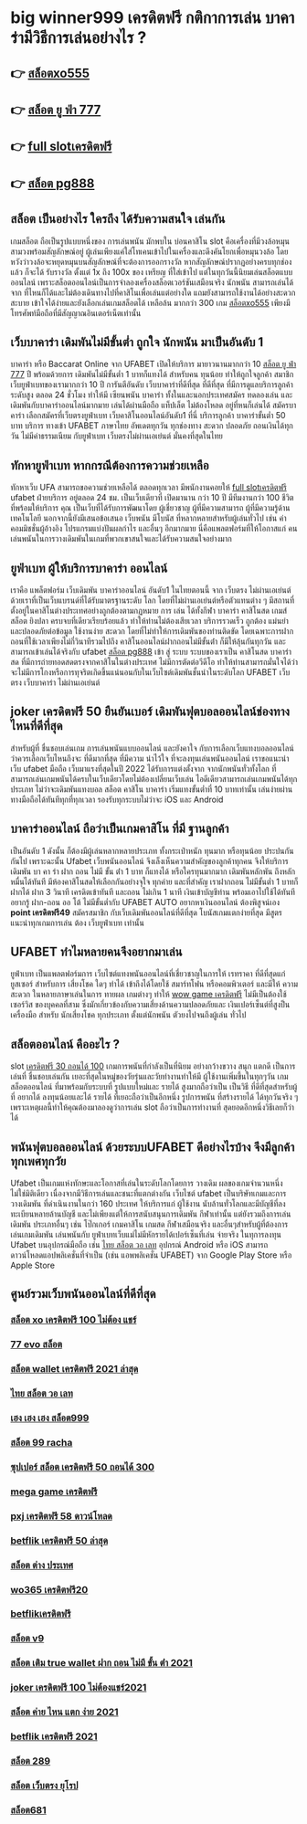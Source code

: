 # big winner999 เครดิตฟรี กติกาการเล่น บาคาร่ามีวิธีการเล่นอย่างไร  ?

## 👉 [สล็อตxo555](https://mabet.net/credit-free-new/)
## 👉 [สล็อต ยู ฟ่า 777](https://mabet.net/credit-free-50/)
## 👉 [full slotเครดิตฟรี](https://mabet.net/register/)
## 👉 [สล็อต pg888](https://member.mabet.net/?action=login)

##  สล็อต เป็นอย่างไร ใครถึง ได้รับความสนใจ เล่นกัน

 เกมสล็อต  ถือเป็นรูปแบบหนึ่งของ การเล่นพนัน  มักพบใน บ่อนคาสิโน  slot  คือเครื่องที่มีวงล้อหมุนสามวงพร้อมสัญลักษณ์อยู่ ผู้เล่นเพียงแค่ใส่โทเคนเข้าไปในเครื่องและดึงคันโยกเพื่อหมุนวงล้อ โดยหวังว่าวงล้อจะหยุดหมุนบนสัญลักษณ์ที่จะต้องการออกรางวัล หากสัญลักษณ์ปรากฏอย่างครบทุกช่องแล้ว ก็จะได้ รับรางวัล  ตั้งแต่ 1x ถึง 100x ของ เหรียญ ที่ใส่เข้าไป แต่ในทุกวันนี้นิยมเล่นสล็อตแบบออนไลน์ เพราะสล็อตออนไลน์เป็นการจำลองเครื่องสล็อตเวอร์ชันเสมือนจริง  นักพนัน สามารถเล่นได้จาก ที่ไหนก็ได้และไม่ต้องเดินทางไปที่คาสิโนเพื่อเล่นแต่อย่างใด แถมยังสามารถใช้งานได้อย่างสะดวกสะบาย เข้าใจได้ง่ายและยังเลือกเล่นเกมสล็อตได้ เหลือล้น มากกว่า 300 เกม [สล็อตxo555](https://mabet.net/credit-free-50/) เพียงมีโทรศัพท์มือถือที่มีสัญญาณอินเตอร์เน็ตเท่านั้น 


## เว็บบาคาร่า  เดิมพันไม่มีขั้นต่ำ ถูกใจ นักพนัน มาเป็นอันดับ 1

บาคาร่า หรือ Baccarat Online จาก UFABET เปิดให้บริการ มายาวนานมากกว่า 10 [สล็อต ยู ฟ่า 777](https://mabet.net/register/) ปี พร้อมด้วยการ เดิมพันไม่มีขั้นต่ำ 1 บาทก็แทงได้ สำหรับคน ทุนน้อย ทำให้ถูกใจลูกค้า สมาชิกเว็บยูฟ่าเบทของเรามากกว่า 10 ปี การันตีอันดับ เว็บบาคาร่าที่ดีที่สุด  ที่ดีที่สุด   ที่มีการดูแลบริการลูกค้าระดับสูง ตลอด 24 ชั่วโมง ทำให้มี เซียนพนัน บาคาร่า ทั้งในและนอกประเทศสมัคร ทดลองเล่น และเดิมพันกับบาคาร่าออนไลน์มากมาย เล่นได้ผ่านมือถือ แท็ปเล็ต ไม่ต้องโหลด อยู่ที่หนก็เล่นได้ สมัครบาคาร่า เลือกสมัครที่เว็บตรงยูฟ่าเบท   เว็บคาสิโนออนไลน์อันดับ1 ที่นี่ บริการลูกค้า บาคาร่าขั้นต่ำ 50 บาท บริการ  ทางเข้า UFABET ภาษาไทย อัพเดตทุกวัน ทุกช่องทาง สะดวก ปลอดภัย ถอนเงินได้ทุกวัน ไม่มีค่าธรรมเนียม กับยูฟ่าเบท เว็บตรงไม่ผ่านเอเย่นต์ มั่นคงที่สุดในไทย


##  ทักหายูฟ่าเบท หากกรณีต้องการความช่วยเหลือ

 ทักหาเว็บ UFA สามารถขอความช่วยเหลือได้ ตลอดทุกเวลา มีพนักงานคอยให้ [full slotเครดิตฟรี](https://member.mabet.net/?action=login)  ufabet ฝ่ายบริการ อยู่ตลอด 24 ชม. เป็นเว็บเดียวที่ เปิดมานาน กว่า 10 ปี มีทีมงานกว่า 100 ชีวิตที่พร้อมให้บริการ คุณ เป็นเว็บที่ได้รับการพัฒนาโดย ผู้เชี่ยวชาญ ผู้ที่มีความสามารถ ผู้ที่มีความรู้ด้านเทคโนโลยี นอกจากนี้ยังมีเสนอข้อเสนอ  เว็บพนัน มีโบนัส  ที่หลากหลายสำหรับผู้เล่นทั่วไป เช่น ค่าคอมมิชชั่นผู้อ้างอิง โปรแกรมแบ่งปันผลกำไร และอื่นๆ อีกมากมาย นี่คือแพลตฟอร์มที่ให้โอกาสแก่ คนเล่นพนันในการวางเดิมพันในเกมที่พวกเขาสนใจและได้รับความสนใจอย่างมาก

##  ยูฟ่าเบท  ผู้ให้บริการบาคาร่า ออนไลน์

เราคือ แพล็ตฟอร์ม เว็บเดิมพัน บาคาร่าออนไลน์ อันดับ1 ในไทยตอนนี้ จาก เว็บตรง  ไม่ผ่านเอเย่นต์ ด้วยเราที่เป็นเว็บแบรนด์ที่ได้รับมาตรฐานระดับ โลก โดยที่ไม่ผ่านเอเย่นต์หรือตัวแทนต่าง ๆ มีสถานที่ตั้งอยู่ในคาสิโนต่างประเทศอย่างถูกต้องตามกฏหมาย การ  เล่น  ได้ทั้งกีฬา บาคาร่า คาสิโนสด เกมส์ สล็อต ยิงปลา ครบจบที่เดียวเรียบร้อยแล้ว ทำให้ท่านไม่ต้องเสียเวลา บริการรวดเร็ว ถูกต้อง แม่นยำ และปลอดภัยต่อข้อมูล ใช้งานง่าย สะดวก โดยที่ไม่ทำให้การเดิมพันของท่านติดขัด โดยเฉพาะการฝากถอนที่ใช้เวลาเพียงไม่กี่วินาทีรวมไปถึง คาสิโนออนไลน์ฝากถอนไม่มีขั้นต่ํา ก็มีให้ลุ้นกันทุกวัน และสามารถเข้าเล่นได้จริงกับ  ufabet [สล็อต pg888](https://member.mabet.net/?action=login) เข้า สู่ ระบบ  ระบบของเราเป็น คาสิโนสด บาคาร่าสด ที่มีการถ่ายทอดสดตรงจากคาสิโนในต่างประเทศ ไม่มีการตัดต่อวีดีโอ ทำให้ท่านสามารถมั่นใจได้ว่าจะไม่มีการโกงหรือการทุจริตเกิดขึ้นแน่นอนกับในเว็บไซต์เดิมพันชั้นนำในระดับโลก UFABET เว็บตรง เว็บบาคาร่า ไม่ผ่านเอเย่นต์


##  **joker เครดิตฟรี 50 ยืนยันเบอร์** เดิมพันฟุตบอลออนไลน์ช่องทางไหนที่ดีที่สุด 

สำหรับผู้ที่ ชื่นชอบเล่นเกม การเล่นพนันแบบออนไลน์ และยังคาใจ กับการเลือกเว็บแทงบอลออนไลน์ ว่าควรเลือกเว็บไหนถึงจะ ที่ดีมากที่สุด  ที่มีความ น่าไว้ใจ ที่จะลงทุนเล่นพนันออนไลน์ เราขอแนะนำเว็บ  ufabet มือถือ  เว็บมาแรงที่สุดในปี 2022 ได้รับการแต่งตั้งจาก จากนักพนันทั่วทั้งโลก ที่สามารถเล่นเกมพนันได้ครบในเว็บเดียวโดยไม่ต้องเปลี่ยนเว็บเล่น ไอดีเดียวสามารถเล่นเกมพนันได้ทุกประเภท ไม่ว่าจะเดิมพันแทงบอล สล็อต คาสิโน บาคาร่า เริ่มแทงขั้นต่ำที่ 10 บาทเท่านั้น เล่นง่ายผ่านทางมือถือได้ทันทีทุกที่ทุกเวลา รองรับทุกระบบไม่ว่าจะ  iOS และ Android 


## บาคาร่าออนไลน์  ถือว่าเป็นเกมคาสิโน ที่มี  ฐานลูกค้า

เป็นอันดับ 1 ดังนั้น  ก็ต้องมีผู้เล่นหลากหลายประเภท ทั้งกระเป๋าหนัก ทุนมาก หรือทุนน้อย ประปนกันกันไป เพราะฉะนั้น Ufabet เว็บพนันออนไลน์  จึงเล็งเห็นความสำคัญของลูกค้าทุกคน จึงให้บริการ เดิมพัน  บา คา ร่า ฝาก ถอน ไม่มี ขั้น ต่ํา  1 บาท ก็แทงได้ หรือใครทุนมากมาก เดิมพันหลักพัน ถึงหลักหมื่นได้ทันที มีห้องคาสิโนสดให้เลือกกันอย่างจุใจ ทุกค่าย และที่สำคัญ เราฝากถอน ไม่มีขั้นต่ำ 1 บาทก็ฝากได้ ฝาก 3 วินาที เครดิตเข้าทันที และถอน ไม่เกิน 1 นาที เงินเข้าบัญชีท่าน พร้อมเอาไปใช้ได้ทันที อยากรู้ ฝาก-ถอน ออ โต้ ไม่มีขั้นต่ำกับ UFABET AUTO อยากหาเงินออนไลน์ ต้องพิสูจน์เอง **point เครดิตฟรี49** สมัครสมาชิก กับเว็บเดิมพันออนไลน์ที่ดีที่สุด โบนัสเกมแตกง่ายที่สุด มีสูตรแนะนำทุกเกมการเล่น ต้อง  เว็บยูฟ่าเบท เท่านั้น

## UFABET ทำไมหลายคนจึงอยากมาเล่น
 ยูฟ่าเบท  เป็นแพลตฟอร์มการ เว็บไซต์แทงพนันออนไลน์ที่เชี่ยวชาญในการให้ เรทราคา ที่ดีที่สุดแก่ ยูสเซอร์ สำหรับการ เสี่ยงโชค ใดๆ  ทำได้ เข้าถึงได้โดยใช้  สมาร์ทโฟน หรือคอมพิวเตอร์ และมีให้  ความสะดวก ในหลายภาษาเล่นในการ  ทายผล เกมต่างๆ ทำให้ [wow game เครดิตฟรี](https://mabet.net/)  ไม่มีเป็นต้องใช้ เซอร์วิส ของบุคคลที่สาม ซึ่งมักเกี่ยวข้องกับความเสี่ยงด้านความปลอดภัยและ  เงินเปอร์เซ็นต์ที่สูงป็นเครื่องมือ สำหรับ  นักเสี่ยงโชค ทุกประเภท ตั้งแต่นักพนัน ตัวยงไปจนถึงผู้เล่น ทั่วไป


## สล็อตออนไลน์ คืออะไร ?

 slot  [เครดิตฟรี 30 ถอนได้ 100](https://mabet.net/)  เกมการพนันที่กำลังเป็นที่นิยม อย่างกว้างขวาง สนุก   แตกดี  เป็นการเล่นที่ ชื่นชอบเล่นกัน เยอะที่สุดในหมู่ของวัยรุ่นและวัยทำงานทำให้มี ผู้ใช้งานเพิ่มขึ้นในทุกๆวัน เกมสล็อตออนไลน์ ที่มาพร้อมกับระบบที่ รูปแบบใหม่และ รายได้ สูงมากถือว่าเป็น เป็นวิธี ที่ดีที่สุดสำหรับผู้ที่ อยากได้ ลงทุนน้อยและได้ รายได้ ที่เยอะถือว่าเป็นอีกหนึ่ง รูปการพนัน ที่สร้างรายได้ ได้ทุกวันจริง ๆ เพราะเหตุผลนี้ทำให้คุณต้องมาลองดูว่าการเล่น slot ถือว่าเป็นการทำงานที่ สุดยอดอีกหนึ่งวิธีเลยก็ว่าได้

## พนันฟุตบอลออนไลน์    ด้วยระบบUFABET ดีอย่างไรบ้าง จึงมีลูกค้าทุกเพศทุกวัย

Ufabet เป็นเกมแห่งทักษะและโอกาสที่เล่นในระดับโลกโดยการ วางเดิม ผลของเกมจำนวนหนึ่ง ไม่ใช่มิติเดียว เนื่องจากมีวิธีการเล่นและชนะที่แตกต่างกัน  เว็บไซต์ ufabet เป็นบริษัทเกมและการ วางเดิมพัน ที่ดำเนินงานในกว่า 160 ประเทศ ให้บริการแก่ ผู้ใช้งาน นับล้านทั่วโลกและมีบัญชีที่ลงทะเบียนหลายล้านบัญชี และไม่เพียงแต่ให้การสนับสนุนการเดิมพัน กีฬาเท่านั้น แต่ยังรวมถึงการเล่นเดิมพัน ประเภทอื่นๆ เช่น โป๊กเกอร์ เกมคาสิโน เกมสด กีฬาเสมือนจริง และอื่นๆสำหรับผู้ที่ต้องการเล่นเกมเดิมพัน เล่นพนันกับ ยูฟ่าเบทเว็บแม่ไม่มีหักรายได้เปอร์เซ็นที่เล่น จ่ายจริง ในทุการลงทุน Ufabet  บนอุปกรณ์มือถือ เช่น [ไทย สล็อต วอ เลท](https://mabet.net/credit-free-100/) อุปกรณ์ Android หรือ iOS สามารถดาวน์โหลดแอปพลิเคชั่นที่จำเป็น (เช่น แอพพลิเคชั่น UFABET) จาก Google Play Store หรือ Apple Store 


## ศูนย์รวมเว็บพนันออนไลน์ที่ดีที่สุด

### [สล็อต xo เครดิตฟรี 100 ไม่ต้อง แชร์](https://atom.io/themes/สมัครฟรี%20MABET.net%20สล็อตแจกโบนัส%20%20รวม%20wowslot%20เครดิตฟรี%20100%20008%20สล็อต%20ฝาก%2020%20รับ%20100%20แตกหนัก)
### [77 evo สล็อต](https://atom.io/themes/สมัครฟรี%20MABET.net%20สล็อตแจกโบนัส%20%20รวม%20superslot%20เครดิตฟรี%2050%20ไม่ต้องแชร์%20008%20สล็อต%20ฝาก%2020%20รับ%20100%20แตกหนัก)
### [สล็อต wallet เครดิตฟรี 2021 ล่าสุด](https://atom.io/themes/สมัครฟรี%20MABET.net%20สล็อตแจกโบนัส%20%20ufa356%20สล็อต%20008%20สล็อต%20ฝาก%2020%20รับ%20100%20แตกหนัก)
### [ไทย สล็อต วอ เลท](https://atom.io/themes/สมัครฟรี%20MABET.net%20สล็อตแจกโบนัส%20%20รวม%20เว็บ%20superslot%20เครดิตฟรี%2030%20ยืนยัน%20otp%20ถอนได้%20300%20ล่าสุด%20008%20สล็อต%20ฝาก%2020%20รับ%20100%20แตกหนัก)
### [เฮง เฮง เฮง สล็อต999](https://atom.io/themes/สมัครฟรี%20MABET.net%20สล็อตแจกโบนัส%20%20สล็อต%20918kiss%20เว็บตรงไม่ผ่านเอเย่นต์%20008%20สล็อต%20ฝาก%2020%20รับ%20100%20แตกหนัก)
### [สล็อต 99 racha](https://atom.io/themes/สมัครฟรี%20MABET.net%20สล็อตแจกโบนัส%20%20wow%20slot%20008%20เครดิตฟรี%20008%20สล็อต%20ฝาก%2020%20รับ%20100%20แตกหนัก)
### [ซุปเปอร์ สล็อต เครดิตฟรี 50 ถอนได้ 300](https://atom.io/themes/สมัครฟรี%20MABET.net%20สล็อตแจกโบนัส%20%20สล็อตpgแตกง่าย%20008%20สล็อต%20ฝาก%2020%20รับ%20100%20แตกหนัก)
### [mega game เครดิตฟรี](https://atom.io/themes/สมัครฟรี%20MABET.net%20สล็อตแจกโบนัส%20%20เว็บ%20superslot%20เครดิตฟรี%2050%20ยืนยัน%20otp%20ถอนได้%20300%20ล่าสุด%20008%20สล็อต%20ฝาก%2020%20รับ%20100%20แตกหนัก)
### [pxj เครดิตฟรี 58 ดาวน์โหลด](https://atom.io/themes/สมัครฟรี%20MABET.net%20สล็อตแจกโบนัส%20%20superslot999%20เครดิตฟรี%2050%20ยืนยันเบอร์%20รับเครดิต%20เลย%20008%20สล็อต%20ฝาก%2020%20รับ%20100%20แตกหนัก)
### [betflik เครดิตฟรี 50 ล่าสุด](https://atom.io/themes/สมัครฟรี%20MABET.net%20สล็อตแจกโบนัส%20%20เครดิตฟรี%2050%20ไม่ต้องฝาก%20ไม่ต้องแชร์%20ถอนได้%20300%20008%20สล็อต%20ฝาก%2020%20รับ%20100%20แตกหนัก)
### [สล็อต ต่าง ประเทศ](https://atom.io/themes/สมัครฟรี%20MABET.net%20สล็อตแจกโบนัส%20%20สล็อต%20สมัคร%20รับ%20เครดิต%20ฟรี%20008%20สล็อต%20ฝาก%2020%20รับ%20100%20แตกหนัก)
### [wo365 เครดิตฟรี20](https://atom.io/themes/สมัครฟรี%20MABET.net%20สล็อตแจกโบนัส%20%20pg%20slot%20เว็บตรง%20เครดิตฟรี%20008%20สล็อต%20ฝาก%2020%20รับ%20100%20แตกหนัก)
### [betflikเครดิตฟรี](https://atom.io/themes/สมัครฟรี%20MABET.net%20สล็อตแจกโบนัส%20%20168galaxy%20เครดิตฟรี%20008%20สล็อต%20ฝาก%2020%20รับ%20100%20แตกหนัก)
### [สล็อต v9](https://atom.io/themes/สมัครฟรี%20MABET.net%20สล็อตแจกโบนัส%20%20สล็อต%20777%20ฟรี%20เครดิต%2030%20008%20สล็อต%20ฝาก%2020%20รับ%20100%20แตกหนัก)
### [สล็อต เติม true wallet ฝาก ถอน ไม่มี ขั้น ต่ํา 2021](https://atom.io/themes/สมัครฟรี%20MABET.net%20สล็อตแจกโบนัส%20%20678%20สล็อต%20008%20สล็อต%20ฝาก%2020%20รับ%20100%20แตกหนัก)
### [joker เครดิตฟรี 100 ไม่ต้องแชร์2021](https://atom.io/themes/สมัครฟรี%20MABET.net%20สล็อตแจกโบนัส%20%20สล็อต%20นรก%20008%20สล็อต%20ฝาก%2020%20รับ%20100%20แตกหนัก)
### [สล็อต ค่าย ไหน แตก ง่าย 2021](https://atom.io/themes/สมัครฟรี%20MABET.net%20สล็อตแจกโบนัส%20%20สล็อต%20wallet%20เครดิตฟรี%202022%20ล่าสุด%20008%20สล็อต%20ฝาก%2020%20รับ%20100%20แตกหนัก)
### [betflik เครดิตฟรี 2021](https://atom.io/themes/สมัครฟรี%20MABET.net%20สล็อตแจกโบนัส%20%20สล็อต879%20008%20สล็อต%20ฝาก%2020%20รับ%20100%20แตกหนัก)
### [สล็อต 289](https://atom.io/themes/สมัครฟรี%20MABET.net%20สล็อตแจกโบนัส%20%20สล็อต%20ฝาก%2010%20บาท%20ได้%20100%20ล่าสุด%20ทุก%20ค่าย%202021%20008%20สล็อต%20ฝาก%2020%20รับ%20100%20แตกหนัก)
### [สล็อต เว็บตรง ยุโรป](https://atom.io/themes/สมัครฟรี%20MABET.net%20สล็อตแจกโบนัส%20%20เว็บ%20สล็อต%20888%20ฟรีเครดิต%20008%20สล็อต%20ฝาก%2020%20รับ%20100%20แตกหนัก)
### [สล็อต681](https://atom.io/themes/สมัครฟรี%20MABET.net%20สล็อตแจกโบนัส%20%20สล็อต%20โปร%20ทุนน้อย%2010รับ100%20008%20สล็อต%20ฝาก%2020%20รับ%20100%20แตกหนัก)
